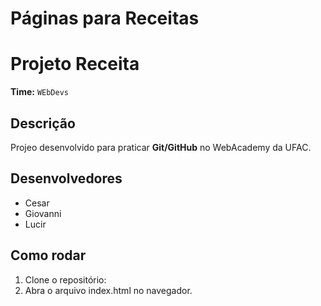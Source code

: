 # Páginas para Receitas

# Projeto Receita 
**Time:** `WEbDevs`

## Descrição
Projeo desenvolvido para praticar **Git/GitHub** no WebAcademy da UFAC.

## Desenvolvedores
- Cesar
- Giovanni 
- Lucir

## Como rodar
1. Clone o repositório:
2. Abra o arquivo index.html no navegador.
